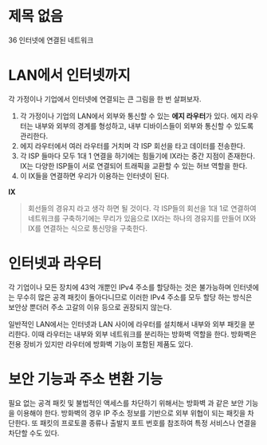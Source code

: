 # 제목 없음

36 인터넷에 연결된 네트워크

# LAN에서 인터넷까지

각 가정이나 기업에서 인터넷에 연결되는 큰 그림을 한 번 살펴보자.

1. 각 가정이나 기업의 LAN에서 외부와 통신할 수 있는 **에지 라우터**가 있다. 에지 라우터는 내부와 외부의 경계를 형성하고, 내부 디바이스들이 외부와 통신할 수 있도록 관리한다.
2. 에지 라우터에서 여러 라우터를 거치며 각 ISP 회선을 타고 데이터를 전송한다.
3. 각 ISP 들마다 모두 1대 1 연결을 하기에는 힘들기에 IX라는 중간 지점이 존재한다. IX는 다양한 ISP들이 서로 연결되어 트래픽을 교환할 수 있는 허브 역할을 한다.
4. 이 IX들을 연결하면 우리가 이용하는 인터넷이 된다.

**IX**

> 회선들의 경유지 라고 생각 하면 될 것이다. 각 ISP들의 회선을 1대 1로 연결하여 네트워크를 구축하기에는 무리가 있음으로 IX라는 하나의 경유지를 만들어 IX와 IX를 연결하는 식으로 통신망을 구축한다.
> 

# 인터넷과 라우터

각 기업이나 모든 장치에 43억 개뿐인 IPv4 주소를 할당하는 것은 불가능하며 인터넷에는 무수히 많은 공격 패킷이 돌아다니므로 이러한 IPv4 주소를 모두 할당 하는 방식은 보안상 뿐더러 주소 고갈의 이유 등으로 권장되지 않는다.

일반적인 LAN에서는 인터넷과 LAN 사이에 라우터를 설치해서 내부와 외부 패킷을 분리한다. 이때 라우터는 내부와 외부 네트워크를 분리하는 방화벽 역할을 한다. 방화벽은 전용 장비가 있지만 라우터에 방화벽 기능이 포함된 제품도 있다.

# 보안 기능과 주소 변환 기능

필요 없는 공격 패킷 및 불법적인 액세스를 차단하기 위해서는 방화벽 과 같은 보안 기능을 이용해야 한다. 방화벽의 경우 IP 주소 정보를 기반으로 외부 위협이 되는 패킷을 차단한다. 또 패킷의 프로토콜 종류나 출발지 포트 번호를 참조하여 특정 서비스나 연결을 차단할 수도 있다.